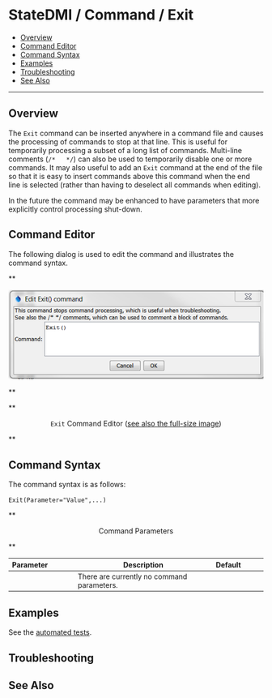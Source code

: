 # StateDMI / Command / Exit #

* [Overview](#overview)
* [Command Editor](#command-editor)
* [Command Syntax](#command-syntax)
* [Examples](#examples)
* [Troubleshooting](#troubleshooting)
* [See Also](#see-also)

-------------------------

## Overview ##

The `Exit` command
can be inserted anywhere in a command file and causes the processing of commands to stop at that line.
This is useful for temporarily processing a subset of a long list of commands.
Multi-line comments (`/*   */`) can also be used to temporarily disable one or more commands.
It may also useful to add an `Exit` command at the end of the file so that it is easy to insert
commands above this command when the end line is selected (rather than having to deselect all commands when editing).

In the future the command may be enhanced to have parameters that more explicitly control processing shut-down.

## Command Editor ##

The following dialog is used to edit the command and illustrates the command syntax.

**<p style="text-align: center;">
![Exit](Exit.png)
</p>**

**<p style="text-align: center;">
`Exit` Command Editor (<a href="../Exit.png">see also the full-size image</a>)
</p>**

## Command Syntax ##

The command syntax is as follows:

```text
Exit(Parameter="Value",...)
```
**<p style="text-align: center;">
Command Parameters
</p>**

| **Parameter**&nbsp;&nbsp;&nbsp;&nbsp;&nbsp;&nbsp;&nbsp;&nbsp;&nbsp;&nbsp;&nbsp;&nbsp; | **Description** | **Default**&nbsp;&nbsp;&nbsp;&nbsp;&nbsp;&nbsp;&nbsp;&nbsp;&nbsp;&nbsp; |
| --------------|-----------------|----------------- |
| | There are currently no command parameters. | |

## Examples ##

See the [automated tests](https://github.com/OpenCDSS/cdss-app-statedmi-test/tree/master/test/regression/commands/Exit).

## Troubleshooting ##

## See Also ##

